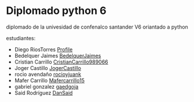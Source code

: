 # Diplomado python 6

diplomado de la univesidad de confenalco santander V6 oriantado a python 

estudiantes:
- Diego RiosTorres [Profile](https://github.com/)	
- Bedelquer Jaimes [BedelquerJaimes](https://github.com/BEDELQUERJAIMES)
- Cristian Carrillo [CristianCarrillo989066](https://github.com/CristianCarrillo989066)
- Joger Castillo [JogerCastillo](https://github.com/JogerCastillo)
- rocio avendaño  [rocioyjuank](https://github.com/rocioyjuanka)	
- Mafer Carrillo [Mafercarrillo15](https://github.com/Mafercarrillo15)
- gabriel gonzalez  [gaedgoja](https://github.com/gaedgoja)
- Said Rodríguez [DanSaid](https://github.com/DanSaid)
